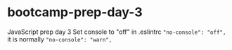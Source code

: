 # bootcamp-prep-day-3
JavaScript prep day 3
Set console to "off" in .eslintrc `"no-console": "off",` it is normally `"no-console": "warn",`
